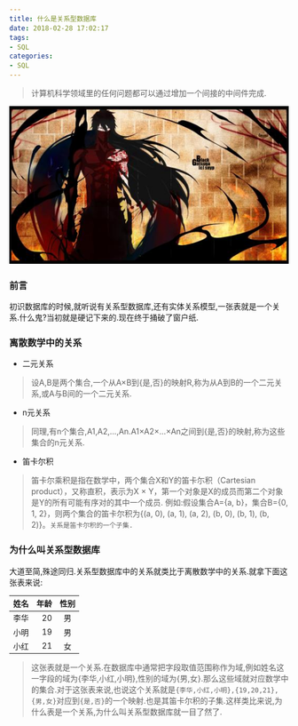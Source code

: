 ```yaml
---
title: 什么是关系型数据库
date: 2018-02-28 17:02:17
tags:
- SQL
categories:
- SQL
---
```


<blockquote class="blockquote-center">计算机科学领域里的任何问题都可以通过增加一个间接的中间件完成.</blockquote>

![](mysql-three/top.jpg)

### 前言

初识数据库的时候,就听说有关系型数据库,还有实体关系模型,一张表就是一个关系.什么鬼?当初就是硬记下来的.现在终于捅破了窗户纸.
 
### 离散数学中的关系

- 二元关系
>  设A,B是两个集合,一个从A×B到{是,否}的映射R,称为从A到B的一个二元关系,或A与B间的一个二元关系.
- n元关系
>   同理,有n个集合,A1,A2,...,An.A1×A2×...×An之间到{是,否}的映射,称为这些集合的n元关系.
- 笛卡尔积
>   笛卡尔乘积是指在数学中，两个集合X和Y的笛卡尓积（Cartesian product），又称直积，表示为X × Y，第一个对象是X的成员而第二个对象是Y的所有可能有序对的其中一个成员.
例如:假设集合A={a, b}，集合B={0, 1, 2}，则两个集合的笛卡尔积为{(a, 0), (a, 1), (a, 2), (b, 0), (b, 1), (b, 2)}。`关系是笛卡尔积的一个子集.`

### 为什么叫关系型数据库

大道至简,殊途同归.关系型数据库中的关系就类比于离散数学中的关系.就拿下面这张表来说:

| 姓名       |    年龄 | 性别  |
| :-------- | --------:| :--: |
| 李华       |    20   |  男   |
| 小明       |   19    |  男  |
| 小红       |   21    |  女  |

>   这张表就是一个关系.在数据库中通常把字段取值范围称作为域,例如姓名这一字段的域为{李华,小红,小明},性别的域为{男,女}.那么这些域就对应数学中的集合.对于这张表来说,也说这个关系就是`{李华,小红,小明},{19,20,21},{男,女}`对应到`{是,否}`的一个映射.也是其笛卡尔积的子集.这样类比来说,为什么表是一个关系,为什么叫关系型数据库就一目了然了.